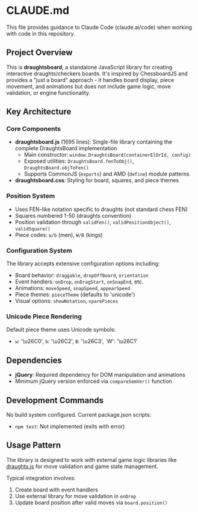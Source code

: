 # CLAUDE.md

This file provides guidance to Claude Code (claude.ai/code) when working with code in this repository.

## Project Overview

This is **draughtsboard**, a standalone JavaScript library for creating interactive draughts/checkers boards. It's inspired by ChessboardJS and provides a "just a board" approach - it handles board display, piece movement, and animations but does not include game logic, move validation, or engine functionality.

## Key Architecture

### Core Components

- **draughtsboard.js** (1695 lines): Single-file library containing the complete DraughtsBoard implementation
  - Main constructor: `window.DraughtsBoard(containerElOrId, config)`
  - Exposed utilities: `DraughtsBoard.fenToObj()`, `DraughtsBoard.objToFen()`
  - Supports CommonJS (`exports`) and AMD (`define`) module patterns
- **draughtsboard.css**: Styling for board, squares, and piece themes

### Position System

- Uses FEN-like notation specific to draughts (not standard chess FEN)
- Squares numbered 1-50 (draughts convention)
- Position validation through `validFen()`, `validPositionObject()`, `validSquare()`
- Piece codes: `w/b` (men), `W/B` (kings)

### Configuration System

The library accepts extensive configuration options including:
- Board behavior: `draggable`, `dropOffBoard`, `orientation`
- Event handlers: `onDrop`, `onDragStart`, `onSnapEnd`, etc.
- Animations: `moveSpeed`, `snapSpeed`, `appearSpeed`
- Piece themes: `pieceTheme` (defaults to 'unicode')
- Visual options: `showNotation`, `sparePieces`

### Unicode Piece Rendering

Default piece theme uses Unicode symbols:
- `w`: '\u26C0', `b`: '\u26C2', `B`: '\u26C3', `W': '\u26C1'

## Dependencies

- **jQuery**: Required dependency for DOM manipulation and animations
- Minimum jQuery version enforced via `compareSemVer()` function

## Development Commands

No build system configured. Current package.json scripts:
- `npm test`: Not implemented (exits with error)

## Usage Pattern

The library is designed to work with external game logic libraries like [draughts.js](https://github.com/shubhendusaurabh/draughts.js) for move validation and game state management.

Typical integration involves:
1. Create board with event handlers
2. Use external library for move validation in `onDrop`
3. Update board position after valid moves via `board.position()`